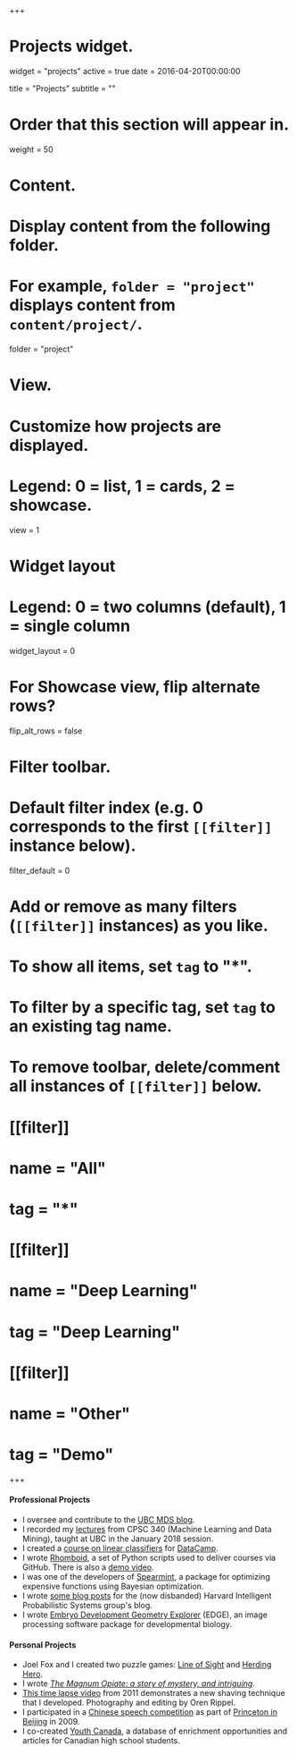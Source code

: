 +++
# Projects widget.
widget = "projects"
active = true
date = 2016-04-20T00:00:00

title = "Projects"
subtitle = ""

# Order that this section will appear in.
weight = 50

# Content.
# Display content from the following folder.
# For example, `folder = "project"` displays content from `content/project/`.
folder = "project"

# View.
# Customize how projects are displayed.
# Legend: 0 = list, 1 = cards, 2 = showcase.
view = 1

# Widget layout
# Legend: 0 = two columns (default), 1 = single column
widget_layout = 0

# For Showcase view, flip alternate rows?
flip_alt_rows = false

# Filter toolbar.

# Default filter index (e.g. 0 corresponds to the first `[[filter]]` instance below).
filter_default = 0

# Add or remove as many filters (`[[filter]]` instances) as you like.
# To show all items, set `tag` to "*".
# To filter by a specific tag, set `tag` to an existing tag name.
# To remove toolbar, delete/comment all instances of `[[filter]]` below.
# [[filter]]
#   name = "All"
#   tag = "*"
#
# [[filter]]
#   name = "Deep Learning"
#   tag = "Deep Learning"
#
# [[filter]]
#   name = "Other"
#   tag = "Demo"

+++

#### Professional Projects

- I oversee and contribute to the [UBC MDS blog](https://ubc-mds.github.io/).
- I recorded my [lectures](https://www.youtube.com/playlist?list=PLWmXHcz_53Q02ZLeAxigki1JZFfCO6M-b) from CPSC 340 (Machine Learning and Data Mining), taught at UBC in the January 2018 session.
- I created a [course on linear classifiers](https://www.datacamp.com/courses/linear-classifiers-in-python)	for [DataCamp](https://www.datacamp.com).
- I wrote [Rhomboid](https://github.com/mgelbart/rhomboid), a set of Python scripts used to deliver courses via GitHub. There is also a [demo video](https://www.youtube.com/watch?v=zgiaBS4uUk0).
- I was one of the developers of [Spearmint](https://github.com/HIPS/spearmint), a package for optimizing expensive functions using Bayesian optimization.
- I wrote [some blog posts](https://hips.seas.harvard.edu/blog/author/mgelbart/) for the (now disbanded) Harvard Intelligent Probabilistic Systems group's blog.
- I wrote [Embryo Development Geometry Explorer](https://github.com/mgelbart/embryo-development-geometry-explorer) (EDGE), an image processing software package for developmental biology.

#### Personal Projects
- Joel Fox and I created two puzzle games: [Line of Sight](https://joel-fox.itch.io/line-of-sight) and [Herding Hero](https://joel-fox.itch.io/herding-hero).
- I wrote [_The Magnum Opiate: a story of mystery, and intriguing_](https://github.com/mgelbart/magnum-opiate#the-magnum-opiate-a-story-of-mystery-and-intriguing).
- [This time lapse video](https://www.youtube.com/watch?v=mfAIef4ibec) from 2011 demonstrates a new shaving technique that I developed. Photography and editing by Oren Rippel.
- I participated in a [Chinese speech competition](https://www.youtube.com/watch?v=iQYibv7SFHw) as part of [Princeton in Beijing](http://www.princeton.edu/pib/) in 2009.
- I co-created [Youth Canada](http://www.youthcanada.ca), a database of enrichment opportunities and articles for Canadian high school students.
